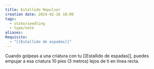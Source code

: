 ```yaml
---
title: Estallido Repulsor
creation date: 2024-02-16 18:09
tags:
  - state/seedling
  - type/note
aliases: 
Requisito:
  - "[[Estallido de espadas]]"
---
```

Cuando golpeas a una criatura con tu [[Estallido de espadas]], puedes empujar a esa criatura 10 pies (3 metros) lejos de ti en línea recta.








